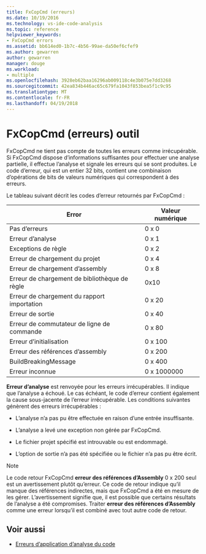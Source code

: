 ```yaml
---
title: FxCopCmd (erreurs)
ms.date: 10/19/2016
ms.technology: vs-ide-code-analysis
ms.topic: reference
helpviewer_keywords:
- FxCopCmd errors
ms.assetid: bb614ed0-1b7c-4b56-99ae-da50ef6cfef9
ms.author: gewarren
author: gewarren
manager: douge
ms.workload:
- multiple
ms.openlocfilehash: 3928eb62baa16296ab009118c4e3b075e7dd3268
ms.sourcegitcommit: 42ea834b446ac65c679fa1043f853bea5f1c9c95
ms.translationtype: MT
ms.contentlocale: fr-FR
ms.lasthandoff: 04/19/2018
---
```

# <a name="fxcopcmd-tool-errors"></a>FxCopCmd (erreurs) outil

FxCopCmd ne tient pas compte de toutes les erreurs comme irrécupérable. Si FxCopCmd dispose d’informations suffisantes pour effectuer une analyse partielle, il effectue l’analyse et signale les erreurs qui se sont produites. Le code d’erreur, qui est un entier 32 bits, contient une combinaison d’opérations de bits de valeurs numériques qui correspondent à des erreurs.

Le tableau suivant décrit les codes d’erreur retournés par FxCopCmd :

|Error|Valeur numérique|
|-----------|-------------------|
|Pas d’erreurs|0 x 0|
|Erreur d’analyse|0 x 1|
|Exceptions de règle|0 x 2|
|Erreur de chargement du projet|0 x 4|
|Erreur de chargement d’assembly|0 x 8|
|Erreur de chargement de bibliothèque de règle|0x10|
|Erreur de chargement du rapport importation|0 x 20|
|Erreur de sortie|0 x 40|
|Erreur de commutateur de ligne de commande|0 x 80|
|Erreur d’initialisation|0 x 100|
|Erreur des références d’assembly|0 x 200|
|BuildBreakingMessage|0 x 400|
|Erreur inconnue|0 x 1000000|

**Erreur d’analyse** est renvoyée pour les erreurs irrécupérables. Il indique que l’analyse a échoué. Le cas échéant, le code d’erreur contient également la cause sous-jacente de l’erreur irrécupérable. Les conditions suivantes génèrent des erreurs irrécupérables :

- L’analyse n’a pas pu être effectuée en raison d’une entrée insuffisante.

- L’analyse a levé une exception non gérée par FxCopCmd.

- Le fichier projet spécifié est introuvable ou est endommagé.

- L’option de sortie n’a pas été spécifiée ou le fichier n’a pas pu être écrit.

> [!NOTE]
> Le code retour FxCopCmd **erreur des références d’Assembly** 0 x 200 seul est un avertissement plutôt qu’erreur. Ce code de retour indique qu’il manque des références indirectes, mais que FxCopCmd a été en mesure de les gérer. L’avertissement signifie que, il est possible que certains résultats de l’analyse a été compromises. Traiter **erreur des références d’Assembly** comme une erreur lorsqu’il est combiné avec tout autre code de retour.

## <a name="see-also"></a>Voir aussi

- [Erreurs d’application d’analyse du code](../code-quality/code-analysis-application-errors.md)